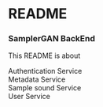 # README
### SamplerGAN BackEnd
This README is about

Authentication Service  
Metadata Service  
Sample sound Service  
User Service  
